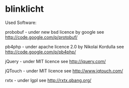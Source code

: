 blinklicht
==========





Used Software:

probobuf - under new bsd licence  by google
 see http://code.google.com/p/protobuf/

 pb4php - under apache licence 2.0 by Nikolai Kordulla
  see http://code.google.com/p/pb4php/

jQuery - under MIT licence
  see http://jquery.com/

jQTouch - under MIT licence
 see http://www.jqtouch.com/

 rxtx - under lgpl
  see http://rxtx.qbang.org/